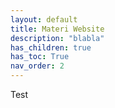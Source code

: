 ```yaml
---
layout: default
title: Materi Website
description: "blabla"
has_children: true
has_toc: True
nav_order: 2
---
```


Test